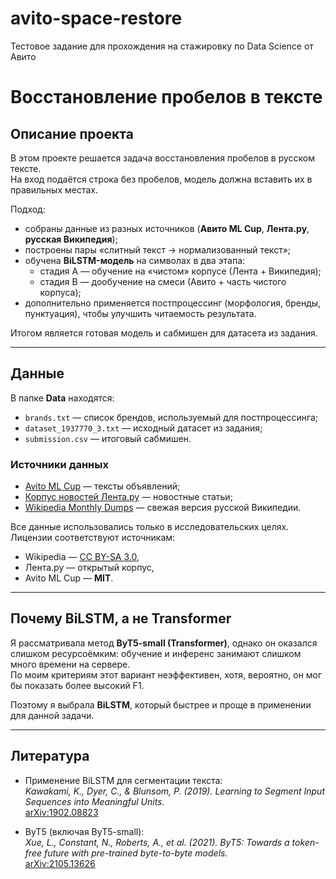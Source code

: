 # avito-space-restore
Тестовое задание для прохождения на стажировку по Data Science от Авито

# Восстановление пробелов в тексте

## Описание проекта
В этом проекте решается задача восстановления пробелов в русском тексте.  
На вход подаётся строка без пробелов, модель должна вставить их в правильных местах.  

Подход:
- собраны данные из разных источников (**Авито ML Cup**, **Лента.ру**, **русская Википедия**);
- построены пары «слитный текст → нормализованный текст»;
- обучена **BiLSTM-модель** на символах в два этапа:
  - стадия A — обучение на «чистом» корпусе (Лента + Википедия);
  - стадия B — дообучение на смеси (Авито + часть чистого корпуса);
- дополнительно применяется постпроцессинг (морфология, бренды, пунктуация), чтобы улучшить читаемость результата.

Итогом является готовая модель и сабмишен для датасета из задания.

---

## Данные
В папке **Data** находятся:
- `brands.txt` — список брендов, используемый для постпроцессинга;
- `dataset_1937770_3.txt` — исходный датасет из задания;
- `submission.csv` — итоговый сабмишен.

### Источники данных
- [Avito ML Cup](https://www.kaggle.com/competitions/avito-duplicate-ads-detection) — тексты объявлений;
- [Корпус новостей Лента.ру](https://www.kaggle.com/datasets/yutkin/corpus-of-russian-news-articles-from-lenta) — новостные статьи;
- [Wikipedia Monthly Dumps](https://huggingface.co/datasets/omarkamali/wikipedia-monthly) — свежая версия русской Википедии.

Все данные использовались только в исследовательских целях. Лицензии соответствуют источникам:
- Wikipedia — [CC BY-SA 3.0](https://creativecommons.org/licenses/by-sa/3.0/),
- Лента.ру — открытый корпус,
- Avito ML Cup — **MIT**.

---

## Почему BiLSTM, а не Transformer
Я рассматривала метод **ByT5-small (Transformer)**, однако он оказался слишком ресурсоёмким: обучение и инференс занимают слишком много времени на сервере.  
По моим критериям этот вариант неэффективен, хотя, вероятно, он мог бы показать более высокий F1.  

Поэтому я выбрала **BiLSTM**, который быстрее и проще в применении для данной задачи.

---

## Литература
- Применение BiLSTM для сегментации текста:  
  *Kawakami, K., Dyer, C., & Blunsom, P. (2019). Learning to Segment Input Sequences into Meaningful Units.*  
  [arXiv:1902.08823](https://arxiv.org/abs/1902.08823)

- ByT5 (включая ByT5-small):  
  *Xue, L., Constant, N., Roberts, A., et al. (2021). ByT5: Towards a token-free future with pre-trained byte-to-byte models.*  
  [arXiv:2105.13626](https://arxiv.org/abs/2105.13626)
